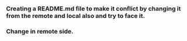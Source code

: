 ### Creating a README.md file to make it conflict by changing it from the remote and local also and try to face it.
### Change in remote side.
